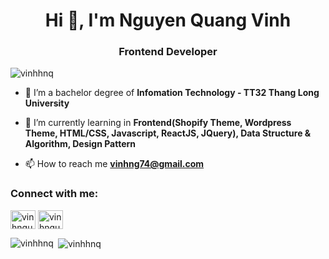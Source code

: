 <h1 align="center">Hi 👋, I'm Nguyen Quang Vinh</h1>
<h3 align="center">Frontend Developer</h3>

<p align="left"> <img src="https://komarev.com/ghpvc/?username=vinhhnq&label=Profile%20views&color=0e75b6&style=flat" alt="vinhhnq" /> </p>

- 🔭 I’m a bachelor degree of **Infomation Technology - TT32 Thang Long University**

- 🌱 I’m currently learning in **Frontend(Shopify Theme, Wordpress Theme, HTML/CSS, Javascript, ReactJS, JQuery), Data Structure & Algorithm, Design Pattern**

- 📫 How to reach me **vinhng74@gmail.com**

<h3 align="left">Connect with me:</h3>
<p align="left">
<a href="https://linkedin.com/in/vinhnguyen2000" target="blank"><img align="center" src="https://raw.githubusercontent.com/rahuldkjain/github-profile-readme-generator/master/src/images/icons/Social/linked-in-alt.svg" alt="vinhnguyen2000" height="30" width="40" /></a>
<a href="https://fb.com/vinhnguyen1204" target="blank"><img align="center" src="https://raw.githubusercontent.com/rahuldkjain/github-profile-readme-generator/master/src/images/icons/Social/facebook.svg" alt="vinhnguyen1204" height="30" width="40" /></a>
</p>
  
<p><img align="left" src="https://github-readme-stats.vercel.app/api/top-langs?username=vinhhnq&show_icons=true&locale=en&layout=compact" alt="vinhhnq" /></p>

<p>&nbsp;<img align="center" src="https://github-readme-stats.vercel.app/api?username=vinhhnq&show_icons=true&locale=en" alt="vinhhnq" /></p>


